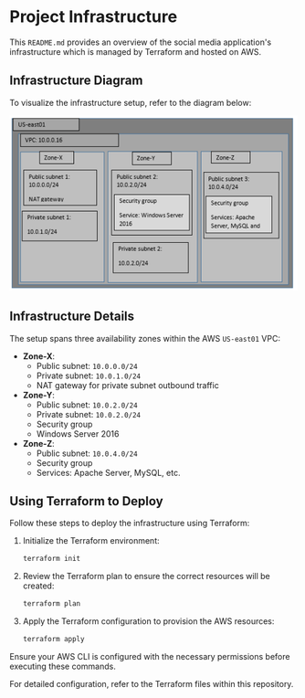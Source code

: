 # Project Infrastructure

This `README.md` provides an overview of the social media application's infrastructure which is managed by Terraform and hosted on AWS.

## Infrastructure Diagram

To visualize the infrastructure setup, refer to the diagram below:

![Infrastructure Diagram](infra.png)

## Infrastructure Details

The setup spans three availability zones within the AWS `US-east01` VPC:

- **Zone-X**:
  - Public subnet: `10.0.0.0/24`
  - Private subnet: `10.0.1.0/24`
  - NAT gateway for private subnet outbound traffic
- **Zone-Y**:
  - Public subnet: `10.0.2.0/24`
  - Private subnet: `10.0.2.0/24`
  - Security group
  - Windows Server 2016
- **Zone-Z**:
  - Public subnet: `10.0.4.0/24`
  - Security group
  - Services: Apache Server, MySQL, etc.

## Using Terraform to Deploy

Follow these steps to deploy the infrastructure using Terraform:

1. Initialize the Terraform environment:
   ```sh
   terraform init
   ```
2. Review the Terraform plan to ensure the correct resources will be created:
   ```sh
   terraform plan
   ```
3. Apply the Terraform configuration to provision the AWS resources:
   ```sh
   terraform apply
   ```

Ensure your AWS CLI is configured with the necessary permissions before executing these commands.

For detailed configuration, refer to the Terraform files within this repository.
